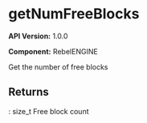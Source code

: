 # getNumFreeBlocks

**API Version:** 1.0.0

**Component:** RebelENGINE

Get the number of free blocks

## Returns

: size_t Free block count

